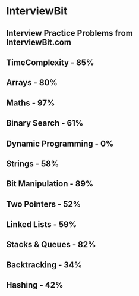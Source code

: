 # InterviewBit
## Interview Practice Problems from InterviewBit.com

## TimeComplexity - 85%
## Arrays - 80%
## Maths - 97%
## Binary Search - 61%
## Dynamic Programming - 0%
## Strings - 58%
## Bit Manipulation - 89%
## Two Pointers - 52%
## Linked Lists - 59%
## Stacks & Queues - 82%
## Backtracking - 34%
## Hashing - 42%
